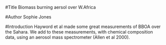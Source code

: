 #Title
Biomass burning aersol over W.Africa

#Author
Sophie Jones

#Introduction
Hayword et al made some great measurements of BBOA over the Sahara.
We add to these measurements, with chemical composition data, using an aerosol mass spectrometer (Allen et al 2000).